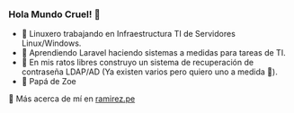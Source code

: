 ### Hola Mundo Cruel! 👋
<ul>
  <li>🐧 Linuxero trabajando en Infraestructura TI de Servidores Linux/Windows.</li>
  <li>📖 Aprendiendo Laravel haciendo sistemas a medidas para tareas de TI.</li>
  <li>👷 En mis ratos libres construyo un sistema de recuperación de contraseña LDAP/AD (Ya existen varios pero quiero uno a medida 💪).</li>
  <li>👧 Papá de Zoe</li>
</ul>
💬 Más acerca de mí en <a href='https://ramirez.pe/index.php/contactanos/'>ramirez.pe</a>

<!--
**framirezu/framirezu** is a ✨ _special_ ✨ repository because its `README.md` (this file) appears on your GitHub profile.

Here are some ideas to get you started:

- 🔭 I’m currently working on ...
- 🌱 I’m currently learning ...
- 👯 I’m looking to collaborate on ...
- 🤔 I’m looking for help with ...
- 💬 Ask me about ...
- 📫 How to reach me: ...
- 😄 Pronouns: ...
- ⚡ Fun fact: ...
-->
